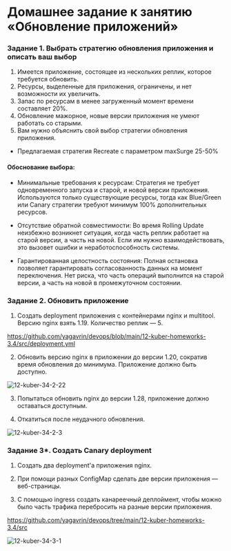 # Домашнее задание к занятию «Обновление приложений»

### Задание 1. Выбрать стратегию обновления приложения и описать ваш выбор

1. Имеется приложение, состоящее из нескольких реплик, которое требуется обновить.
2. Ресурсы, выделенные для приложения, ограничены, и нет возможности их увеличить.
3. Запас по ресурсам в менее загруженный момент времени составляет 20%.
4. Обновление мажорное, новые версии приложения не умеют работать со старыми.
5. Вам нужно объяснить свой выбор стратегии обновления приложения.

  * Предлагаемая стратегия Recreate c параметром maxSurge 25-50%

#### Обоснование выбора:

  * Минимальные требования к ресурсам: Стратегия не требует одновременного запуска и старой, и новой версии приложения. Используются только существующие ресурсы, тогда как Blue/Green или Canary стратегии требуют минимум 100% дополнительных ресурсов.

  * Отсутствие обратной совместимости: Во время Rolling Update неизбежно возникнет ситуация, когда часть реплик работает на старой версии, а часть на новой. Если им нужно взаимодействовать, это вызовет ошибки и неработоспособность системы.

  * Гарантированная целостность состояния: Полная остановка позволяет гарантировать согласованность данных на момент переключения. Нет риска, что часть операций выполнится на старой версии, а часть на новой в промежуточном состоянии.

### Задание 2. Обновить приложение

1. Создать deployment приложения с контейнерами nginx и multitool. Версию nginx взять 1.19. Количество реплик — 5.

https://github.com/yagavrin/devops/blob/main/12-kuber-homeworks-3.4/src/deployment.yml

2. Обновить версию nginx в приложении до версии 1.20, сократив время обновления до минимума. Приложение должно быть доступно.

![12-kuber-34-2-22](https://github.com/user-attachments/assets/220fa879-4e82-41a0-aa22-2dc55efe2986)

3. Попытаться обновить nginx до версии 1.28, приложение должно оставаться доступным.

4. Откатиться после неудачного обновления.

![12-kuber-34-2-3](https://github.com/user-attachments/assets/eb0dfafd-e85e-4665-925c-d1a843eef062)

### Задание 3*. Создать Canary deployment

1. Создать два deployment'а приложения nginx.

2. При помощи разных ConfigMap сделать две версии приложения — веб-страницы.

3. С помощью ingress создать канареечный деплоймент, чтобы можно было часть трафика перебросить на разные версии приложения.

https://github.com/yagavrin/devops/tree/main/12-kuber-homeworks-3.4/src

![12-kuber-34-3-1](https://github.com/user-attachments/assets/a21556ca-c36c-4232-b82f-a584d19dc530)
